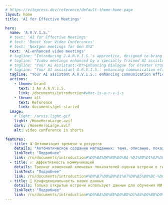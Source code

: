 ```yaml
---
# https://vitepress.dev/reference/default-theme-home-page
layout: home
title: 'AI for Effective Meetings'

hero:
  name: 'A.R.V.I.S.'
  # text: 'AI for Effective Meetings'
  # text: 'Boost Your Video Conferences'
  # text: 'Nextgen meetings for Gen XYZ'
  text: 'AI-enhanced video meetings'
  # tagline: "Introducing J.A.R.V.I.S.'s apprentice, designed to bring the brilliance of its mentor into your meetings. This AI assistant uses past data to help you reach your goals, providing strategic advice and a focus on concrete outcomes."
  # tagline: "Video meetings enhanced by a specially trained AI assistant"
  # tagline: "Your AI Assistant:<br>Enhancing Dialogue for Greater Productivity"
  # tagline: "Your AI assistant A.R.V.I.S.: enhancing communication efficiency by optimizing your team's time and resources."
  tagline: "Your AI assistant A.R.V.I.S.: enhancing communication efficiency through continuous AI learning during your meetings."
  actions:
    - theme: brand
      text: I Am A.R.V.I.S.
      link: /documents/introduction#what-is-a-r-v-i-s
    - theme: alt
      text: Reference
      link: documents/get-started
  image:
    # light: /arvis.light.gif
    light: /HomeHeroLarge.avif
    dark: /HomeHeroLarge.avif
    alt: video conference in shorts

features:
  - title: ⏳ Оптимизация времени и ресурсов
    details: "Автоматическое создание метаданных: тема, описание, показатели, повестка. Автофиксация итогов и договоренностей."
    linkText: "Подробнее"
    link: /ru/documents/introduction#%D0%BA%D0%B0%D0%BA-%D1%8D%D1%82%D0%BE-%D1%80%D0%B0%D0%B1%D0%BE%D1%82%D0%B0%D0%B5%D1%82.md
  - title: 📈 Эффективность коммуникаций
    details: Трекинг изменений ключевых показателей оценки встречи в течение встречи, а не после ее завершения.
    linkText: "Подробнее"
    link: /ru/documents/introduction#%D0%B7%D0%B0%D1%87%D0%B5%D0%BC-%D0%BE%D1%82%D0%BA%D0%B0%D0%B7%D1%8B%D0%B2%D0%B0%D1%82%D1%8C%D1%81%D1%8F-%D0%BE%D1%82-zoom.md
  - title: 🔐 Конфиденциальность ваших данных
    details: Только открытые встречи используют данные для обучения ИИ. В on-premise еще больше возможностей по защите данных. 
    linkText: "Подробнее"
    link: /ru/documents/introduction#%D0%BA%D0%BE%D0%BD%D1%84%D0%B8%D0%B4%D0%B5%D0%BD%D1%86%D0%B8%D0%B0%D0%BB%D1%8C%D0%BD%D0%BE%D1%81%D1%82%D1%8C-%D0%B2%D0%B0%D1%88%D0%B8%D1%85-%D0%B4%D0%B0%D0%BD%D0%BD%D1%8B%D1%85.md
---
```

